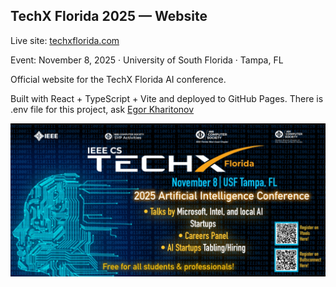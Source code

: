 ## TechX Florida 2025 — Website

Live site: <a href="techxflorida" target="blank">techxflorida.com</a>

Event: November 8, 2025 · University of South Florida · Tampa, FL

Official website for the TechX Florida AI conference. 

Built with React + TypeScript + Vite and deployed to GitHub Pages. There is .env file for this project, ask <a href="https://github.com/kharitonov-egor" target="blank">Egor Kharitonov</a>

![cover.jpeg](TechX_Website/src/assets/cover.jpeg)
